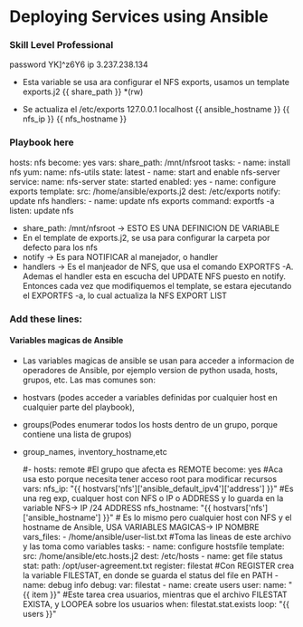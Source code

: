 # Deploying Services using Ansible

### Skill Level Professional

password YK]^z6Y6
ip 3.237.238.134

- Esta variable se usa ara configurar el NFS exports, usamos un template exports.j2
{{ share_path }} *(rw)

- Se actualiza el /etc/exports
127.0.0.1 localhost {{ ansible_hostname }}
{{ nfs_ip }}  {{ nfs_hostname }}

### Playbook here ###
 hosts: nfs
  become: yes
  vars:
    share_path: /mnt/nfsroot
  tasks:
    - name: install nfs
      yum:
        name: nfs-utils
        state: latest
    - name: start and enable nfs-server
      service:
        name: nfs-server
        state: started
        enabled: yes
    - name: configure exports
      template:
        src: /home/ansible/exports.j2
        dest: /etc/exports
      notify: update nfs
  handlers:
    - name: update nfs exports
      command: exportfs -a
      listen: update nfs

- share_path: /mnt/nfsroot -> ESTO ES UNA DEFINICION DE VARIABLE
- En el template de exports.j2, se usa para configurar la carpeta por defecto para los nfs
- notify -> Es para NOTIFICAR al manejador, o handler
- handlers -> Es el manjeador de NFS, que usa el comando EXPORTFS -A. Ademas el handler esta en escucha del UPDATE NFS puesto en notify.
Entonces cada vez que modifiquemos el template, se estara ejecutando el EXPORTFS -a, lo cual actualiza la NFS EXPORT LIST

### Add these lines:

#### Variables magicas de Ansible
- Las variables magicas de ansible se usan para acceder a informacion de operadores de Ansible, por ejemplo version de python usada, hosts, grupos, etc.
Las mas comunes son:
- hostvars (podes acceder a variables definidas por cualquier host en cualquier parte del playbook),
- groups(Podes enumerar todos los hosts dentro de un grupo, porque contiene una lista de grupos)
- group_names, inventory_hostname,etc



   #- hosts: remote #El grupo que afecta es REMOTE
     become: yes #Aca usa esto porque necesita tener acceso root para modificar recursos
     vars: 
       nfs_ip: "{{ hostvars['nfs']['ansible_default_ipv4']['address'] }}"   #Es una reg exp, cualquer host con NFS o IP o ADDRESS y lo guarda en la variable NFS-> IP /24 ADDRESS
       nfs_hostname: "{{ hostvars['nfs']['ansible_hostname'] }}"	    # Es lo mismo pero cualquier host con NFS y el hostname de Ansible, USA VARIABLES MAGICAS-> IP NOMBRE
     vars_files:
       - /home/ansible/user-list.txt #Toma las lineas de este archivo y las toma como variables
     tasks:
       - name: configure hostsfile
         template:
           src: /home/ansible/etc.hosts.j2
           dest: /etc/hosts
       - name: get file status
         stat:
           path: /opt/user-agreement.txt
         register: filestat				#Con REGISTER crea la variable FILESTAT, en donde se guarda el status del file en PATH
       - name: debug info
         debug:
           var: filestat
       - name: create users
         user:
           name: "{{ item }}"				#Este tarea crea usuarios, mientras que el archivo FILESTAT EXISTA, y LOOPEA sobre los usuarios
         when:  filestat.stat.exists
         loop: "{{ users }}"
